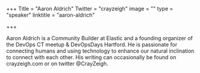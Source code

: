 +++
Title = "Aaron Aldrich"
Twitter = "crayzeigh"
image = ""
type = "speaker"
linktitle = "aaron-aldrich"

+++

Aaron Aldrich is a Community Builder at Elastic and a founding organizer of the DevOps CT meetup & DevOpsDays Hartford. He is passionate for connecting humans and using technology to enhance our natural inclination to connect with each other. His writing can occasionally be found on crayzeigh.com or on twitter @CrayZeigh.
